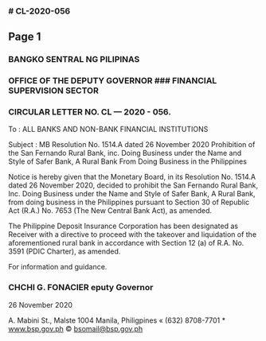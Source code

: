 ### # CL-2020-056

## Page 1

### BANGKO SENTRAL NG PILIPINAS

### OFFICE OF THE DEPUTY GOVERNOR ### FINANCIAL SUPERVISION SECTOR

### CIRCULAR LETTER NO. CL — 2020 - 056.

To : ALL BANKS AND NON-BANK FINANCIAL INSTITUTIONS

Subject : MB Resolution No. 1514.A dated 26 November 2020 Prohibition of the San Fernando Rural Bank, inc. Doing Business under the Name and Style of Safer Bank, A Rural Bank From Doing Business in the Philippines

Notice is hereby given that the Monetary Board, in its Resolution No. 1514.A dated 26 November 2020, decided to prohibit the San Fernando Rural Bank, Inc. Doing Business under the Name and Style of Safer Bank, A Rural Bank, from doing business in the Philippines pursuant to Section 30 of Republic Act (R.A.) No. 7653 (The New Central Bank Act), as amended.

The Philippine Deposit Insurance Corporation has been designated as Receiver with a directive to proceed with the takeover and liquidation of the aforementioned rural bank in accordance with Section 12 (a) of R.A. No. 3591 (PDIC Charter), as amended.

For information and guidance.

### CHCHI G. FONACIER eputy Governor

26 November 2020

A. Mabini St., Malste 1004 Manila, Philigpines « (632) 8708-7701 * www.bsp.gov.ph © bsomail@bsp.gov.ph 